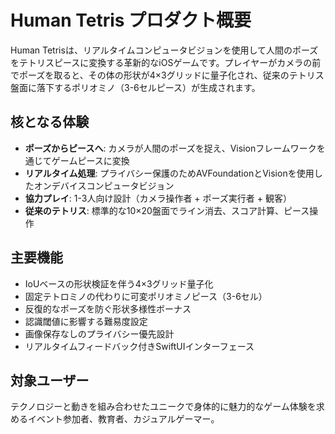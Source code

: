 # Human Tetris プロダクト概要

Human Tetrisは、リアルタイムコンピュータビジョンを使用して人間のポーズをテトリスピースに変換する革新的なiOSゲームです。プレイヤーがカメラの前でポーズを取ると、その体の形状が4×3グリッドに量子化され、従来のテトリス盤面に落下するポリオミノ（3-6セルピース）が生成されます。

## 核となる体験

- **ポーズからピースへ**: カメラが人間のポーズを捉え、Visionフレームワークを通じてゲームピースに変換
- **リアルタイム処理**: プライバシー保護のためAVFoundationとVisionを使用したオンデバイスコンピュータビジョン
- **協力プレイ**: 1-3人向け設計（カメラ操作者 + ポーズ実行者 + 観客）
- **従来のテトリス**: 標準的な10×20盤面でライン消去、スコア計算、ピース操作

## 主要機能

- IoUベースの形状検証を伴う4×3グリッド量子化
- 固定テトロミノの代わりに可変ポリオミノピース（3-6セル）
- 反復的なポーズを防ぐ形状多様性ボーナス
- 認識閾値に影響する難易度設定
- 画像保存なしのプライバシー優先設計
- リアルタイムフィードバック付きSwiftUIインターフェース

## 対象ユーザー

テクノロジーと動きを組み合わせたユニークで身体的に魅力的なゲーム体験を求めるイベント参加者、教育者、カジュアルゲーマー。
